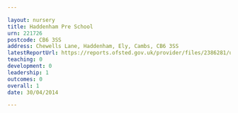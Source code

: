 ```yaml
---

layout: nursery
title: Haddenham Pre School
urn: 221726
postcode: CB6 3SS
address: Chewells Lane, Haddenham, Ely, Cambs, CB6 3SS
latestReportUrl: https://reports.ofsted.gov.uk/provider/files/2386281/urn/221726.pdf
teaching: 0
development: 0
leadership: 1
outcomes: 0
overall: 1
date: 30/04/2014

---
```

